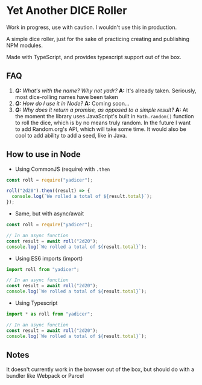# Yet Another DICE Roller

Work in progress, use with caution. I wouldn't use this in production.

A simple dice roller, just for the sake of practicing creating and publishing NPM modules.

Made with TypeScript, and provides typescript support out of the box.

## FAQ

1. _**Q:** What's with the name? Why not yadr?_ **A:** It's already taken. Seriously, most dice-rolling names have been taken
2. _**Q:** How do I use it in Node?_ **A:** Coming soon...
3. _**Q:** Why does it return a promise, as opposed to a simple result?_ **A:** At the moment the library uses JavaScript's built in `Math.random()` function to roll the dice, which is by no means truly random. In the future I want to add Random.org's API, which will take some time. It would also be cool to add ability to add a seed, like in Java.

## How to use in Node

* Using CommonJS (require) with `.then`

```js
const roll = require("yadicer");

roll("2d20").then((result) => {
  console.log(`We rolled a total of ${result.total}`);
});
```
* Same, but with async/await

```js
const roll = require("yadicer");

// In an async function
const result = await roll("2d20");
console.log(`We rolled a total of ${result.total}`);
```

* Using ES6 imports (import)

```js
import roll from "yadicer";

// In an async function
const result = await roll("2d20");
console.log(`We rolled a total of ${result.total}`);
```

* Using Typescript

```typescript
import * as roll from "yadicer";

// In an async function
const result = await roll("2d20");
console.log(`We rolled a total of ${result.total}`);
```

## Notes
It doesn't currently work in the browser out of the box, but should do with a bundler like Webpack or Parcel

